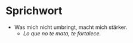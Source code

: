 # Sprichwort

* Was mich nicht umbringt, macht mich stärker.
  * _Lo que no te mata, te fortalece._
